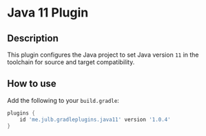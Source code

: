 # Java 11 Plugin

## Description

This plugin configures the Java project to set Java version `11` in the toolchain for source and target compatibility.

## How to use

Add the following to your `build.gradle`:

```groovy
plugins {
    id 'me.julb.gradleplugins.java11' version '1.0.4'
}
```
